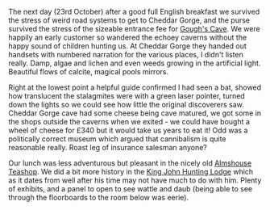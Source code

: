 The next day (23rd October)
after a good full English breakfast we survived the stress of weird road systems to get to
Cheddar Gorge, and the purse survived the stress of the sizeable entrance fee for
[Gough's Cave](https://www.cheddargorge.co.uk/explore/goughs-cave). We were happily an early
customer so wandered the echoey caverns without the happy sound of children hunting us.
At Cheddar Gorge they handed out handsets with numbered narration for the various
places, I didn't listen really. Damp, algae and lichen and even weeds growing in the
artificial light. Beautiful flows of calcite, magical pools mirrors.

Right at the lowest point a helpful guide confirmed I had seen a bat, showed how translucent
the stalagmites were with a green laser pointer, turned down the lights so we could see how
little the original discoverers saw. Cheddar Gorge cave had some cheese being cave matured,
we got some in the shops outside the caverns when we exited - we could have bought a wheel
of cheese for &pound;340 but it would take us years to eat it! Odd was a politically correct
museum which argued that cannibalism is quite reasonable really. Roast leg of insurance
salesman anyone?

Our lunch was less adventurous but pleasant in the nicely old
[Almshouse Teashop](http://thealmshouseteashop.co.uk/). We did a bit more history in the
[King John Hunting Lodge](https://www.nationaltrust.org.uk/king-johns-hunting-lodge) which
as it dates from well after his time may not have much to do with him. Plenty of exhibits,
and a panel to open to see wattle and daub (being able to see through the floorboards to the
room below was eerie).
